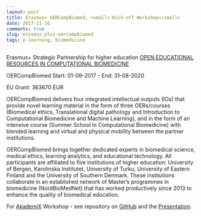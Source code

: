 ```yaml
---
layout: post
title: Erasmus+ OERCompBiomed, <small> Kick-off Workshop</small>
date: 2017-11-16
comments: true
slug: erasmus-plus-oercompbiomed
tags: e-learning, biomedicine
---
```


Erasmus+ Strategic Partnership for higher education [OPEN EDUCATIONAL RESOURCES IN COMPUTATIONAL BIOMEDICINE](http://ec.europa.eu/programmes/erasmus-plus/projects/eplus-project-details/#project/bc4e0bdb-aa64-4d5c-a7f2-26d68ec36647) 

OERCompBiomed Start: 01-09-2017 - End: 31-08-2020

EU Grant: 363670 EUR

OERCompBiomed delivers four integrated intellectual outputs (IOs) that provide novel learning material in the form of three OERs/courses (Biomedical ethics, Translational digital pathology and Introduction to Computational Biomedicine and Machine Learning), and in the form of an intensive course (Summer School in Computational Biomedicine) with blended learning and virtual and physical mobility between the partner institutions.

OERCompBiomed brings together dedicated experts in biomedical science, medical ethics, learning analytics, and educational technology. All participants are affiliated to five institutions of higher education: University of Bergen, Karolinska Institutet, University of Turku, University of Eastern Finland and the University of Southern Denmark. These institutions collaborate in an established network of Master’s programmes in biomedicine (NordBioMedNet) that has worked productively since 2013 to enhance the quality of biomedical education. 

For [AkademiX](https://nordbiomed.akademix.no) Workshop - see repository on [GitHub](https://github.com/AkademiXno/Akademix-workshop-OERCompBiomed#akademix-workshop-oercompbiomed) and the [Presentation](http://alexander.lundervold.com/slides/AkademiX-workshop-OERCompBiomed/present_OERCompBiomed_kickoff.html#/).
